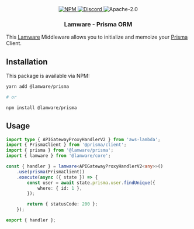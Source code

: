 <div align="center">
    <a href="https://www.npmjs.com/package/@lamware/prisma" target="_blank">
        <img src="https://img.shields.io/npm/v/@lamware/prisma?style=flat-square" alt="NPM" />
    </a>
    <a href="https://discord.gg/XMrHXtN" target="_blank">
        <img src="https://img.shields.io/discord/123906549860139008?color=7289DA&label=discord&logo=discord&logoColor=FFFFFF&style=flat-square" alt="Discord" />
    </a>
    <img src="https://img.shields.io/npm/l/@lamware/prisma?style=flat-square" alt="Apache-2.0" />
    <h3>Lamware - Prisma ORM</h3>
</div>

This [Lamware](https://github.com/evilkiwi/lamware) Middleware allows you to initialize and memoize your [Prisma](https://prisma.io) Client.

## Installation

This package is available via NPM:

```bash
yarn add @lamware/prisma

# or

npm install @lamware/prisma
```

## Usage

```typescript
import type { APIGatewayProxyHandlerV2 } from 'aws-lambda';
import { PrismaClient } from '@prisma/client';
import { prisma } from '@lamware/prisma';
import { lamware } from '@lamware/core';

const { handler } = lamware<APIGatewayProxyHandlerV2<any>>()
    .use(prisma(PrismaClient))
    .execute(async ({ state }) => {
        const user = await state.prisma.user.findUnique({
            where: { id: 1 },
        });

        return { statusCode: 200 };
    });

export { handler };
```
